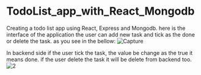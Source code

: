 # TodoList_app_with_React_Mongodb
Creating a todo list app using React, Express and Mongodb.
here is the interface of the application the user can add new task and tick as the done or delete the task.
as you see in the bellow:
![Capture](https://github.com/Ehsan20202020/TodoList_app_with_React_Mongodb/assets/63020393/82ea9975-c474-4646-8244-cbb2aa5e9576)

In backend side if the user tick the task, the value be change as the true it means done.
if the user delete the task it will be delete from backend too.
![2](https://github.com/Ehsan20202020/TodoList_app_with_React_Mongodb/assets/63020393/678de529-8b2a-4c40-9698-422f67fa8c86)


